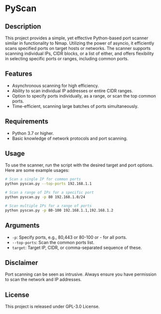 # PyScan

## Description
This project provides a simple, yet effective Python-based port scanner similar in functionality to Nmap. Utilizing the power of asyncio, it efficiently scans specified ports on target hosts or networks. The scanner supports scanning individual IPs, CIDR blocks, or a list of either, and offers flexibility in selecting specific ports or ranges, including common ports.

## Features
- Asynchronous scanning for high efficiency.
- Ability to scan individual IP addresses or entire CIDR ranges.
- Option to specify ports individually, as a range, or scan the top common ports.
- Time-efficient, scanning large batches of ports simultaneously.

## Requirements
- Python 3.7 or higher.
- Basic knowledge of network protocols and port scanning.

## Usage
To use the scanner, run the script with the desired target and port options. Here are some example usages:

```bash
# Scan a single IP for common ports
python pyscan.py --top-ports 192.168.1.1

# Scan a range of IPs for a specific port
python pyscan.py -p 80 192.168.1.0/24

# Scan multiple IPs for a range of ports
python pyscan.py -p 80-100 192.168.1.1,192.168.1.2
```

## Arguments
- `-p`: Specify ports, e.g., 80,443 or 80-100 or - for all ports.
- `--top-ports`: Scan the common ports list.
- `target`: Target IP, CIDR, or comma-separated sequence of these.

## Disclaimer
Port scanning can be seen as intrusive. Always ensure you have permission to scan the network and IP addresses.

## License
This project is released under GPL-3.0 License.
